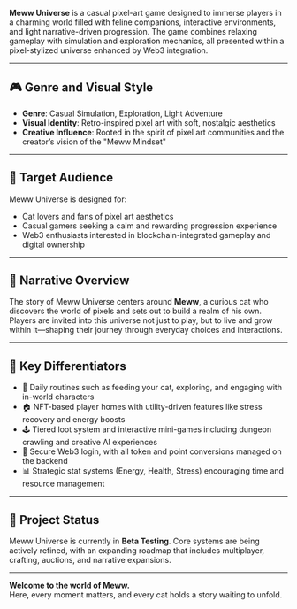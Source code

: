 

**Meww Universe** is a casual pixel-art game designed to immerse players in a charming world filled with feline companions, interactive environments, and light narrative-driven progression. The game combines relaxing gameplay with simulation and exploration mechanics, all presented within a pixel-stylized universe enhanced by Web3 integration.

---

## 🎮 Genre and Visual Style

- **Genre**: Casual Simulation, Exploration, Light Adventure
- **Visual Identity**: Retro-inspired pixel art with soft, nostalgic aesthetics
- **Creative Influence**: Rooted in the spirit of pixel art communities and the creator’s vision of the "Meww Mindset"

---

## 👥 Target Audience

Meww Universe is designed for:
- Cat lovers and fans of pixel art aesthetics
- Casual gamers seeking a calm and rewarding progression experience
- Web3 enthusiasts interested in blockchain-integrated gameplay and digital ownership

---

## 🧾 Narrative Overview

The story of Meww Universe centers around **Meww**, a curious cat who discovers the world of pixels and sets out to build a realm of his own. Players are invited into this universe not just to play, but to live and grow within it—shaping their journey through everyday choices and interactions.

---

## 🌟 Key Differentiators

- 🐾 Daily routines such as feeding your cat, exploring, and engaging with in-world characters
- 🏠 NFT-based player homes with utility-driven features like stress recovery and energy boosts
- 🕹️ Tiered loot system and interactive mini-games including dungeon crawling and creative AI experiences
- 🔐 Secure Web3 login, with all token and point conversions managed on the backend
- 📊 Strategic stat systems (Energy, Health, Stress) encouraging time and resource management

---

## 🚧 Project Status

Meww Universe is currently in **Beta Testing**. Core systems are being actively refined, with an expanding roadmap that includes multiplayer, crafting, auctions, and narrative expansions.

---

**Welcome to the world of Meww.**  
Here, every moment matters, and every cat holds a story waiting to unfold.
